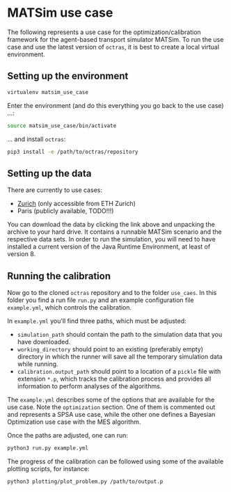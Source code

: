 # MATSim use case

The following represents a use case for the optimization/calibration framework
for the agent-based transport simulator MATSim. To run the use case and use
the latest version of `octras`, it is best to create a local virtual environment.

## Setting up the environment

```sh
virtualenv matsim_use_case
```

Enter the environment (and do this everything you go back to the use case) ...:

```sh
source matsim_use_case/bin/activate
```

... and install `octras`:

```sh
pip3 install -e /path/to/octras/repository
```

## Setting up the data

There are currently to use cases:

- [Zurich](https://polybox.ethz.ch/index.php/s/Bh058pctP90ck0D) (only accessible from ETH Zurich)
- Paris (publicly available, TODO!!!)

You can download the data by clicking the link above and unpacking the archive
to your hard drive. It contains a runnable MATSim scenario and the respective
data sets. In order to run the simulation, you will need to have installed a
current version of the Java Runtime Environment, at least of version 8.

## Running the calibration

Now go to the cloned `octras` repository and to the folder `use_caes`. In this
folder you find a run file `run.py` and an example configuration file
`example.yml`, which controls the calibration.

In `example.yml` you'll find three paths, which must be adjusted:

- `simulation_path` should contain the path to the simulation data that you have downloaded.
- `working_directory` should point to an existing (preferably empty) directory in which the
runner will save all the temporary simulation data while running.
- `calibration.output_path` should point to a location of a `pickle` file with extension
`*.p`, which tracks the calibration process and provides all information to perform
analyses of the algorithms.

The `example.yml` describes some of the options that are available for the use
case. Note the `optimization` section. One of them is commented out and represents
a SPSA use case, while the other one defines a Bayesian Optimization use case
with the MES algorithm.

Once the paths are adjusted, one can run:

```sh
python3 run.py example.yml
```

The progress of the calibration can be followed using some of the available
plotting scripts, for instance:

```sh
python3 plotting/plot_problem.py /path/to/output.p
```
